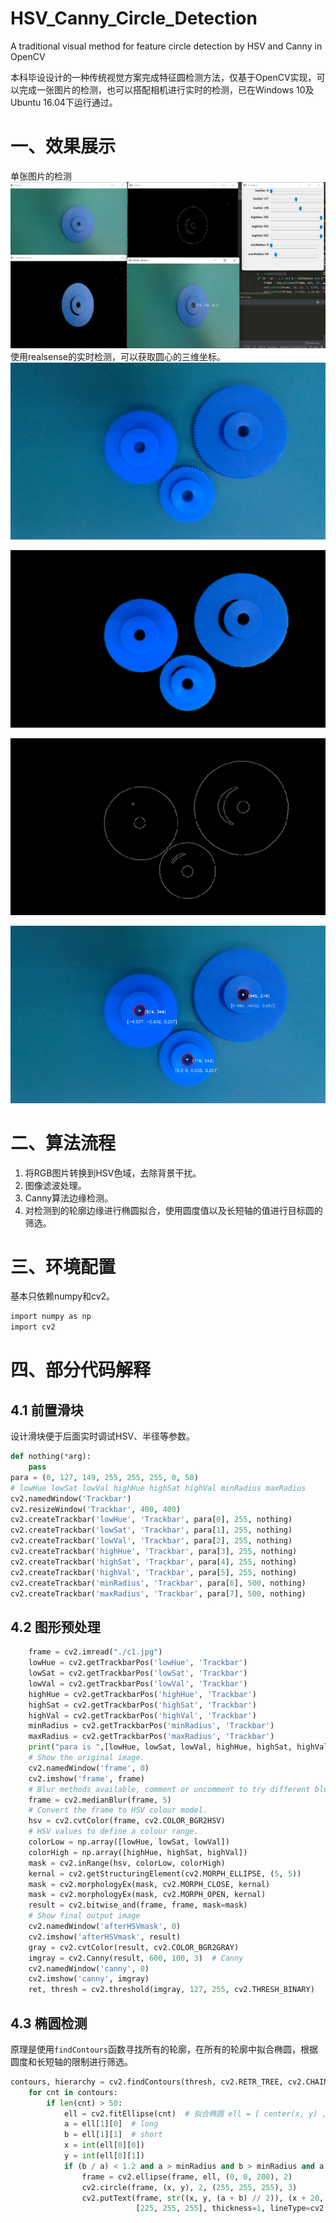 # HSV_Canny_Circle_Detection
 A traditional visual method for feature circle detection by HSV and Canny in OpenCV


本科毕设设计的一种传统视觉方案完成特征圆检测方法，仅基于OpenCV实现，可以完成一张图片的检测，也可以搭配相机进行实时的检测，已在Windows 10及Ubuntu 16.04下运行通过。



# 一、效果展示

单张图片的检测
![image](https://github.com/Thinkin99/HSV_Canny_Circle_Detection/blob/main/HSV%2Bcanny.png)
使用realsense的实时检测，可以获取圆心的三维坐标。
![image](https://github.com/Thinkin99/HSV_Canny_Circle_Detection/blob/main/frame_screenshot_03.05.2022.png)

![image](https://github.com/Thinkin99/HSV_Canny_Circle_Detection/blob/main/coloTest_screenshot_03.05.2022.png)

![image](https://github.com/Thinkin99/HSV_Canny_Circle_Detection/blob/main/canny_screenshot_03.05.2022.png)

![image](https://github.com/Thinkin99/HSV_Canny_Circle_Detection/blob/main/ell_screenshot_03.05.2022.png)


# 二、算法流程



  1. 将RGB图片转换到HSV色域，去除背景干扰。
  2. 图像滤波处理。
  3. Canny算法边缘检测。
  4. 对检测到的轮廓边缘进行椭圆拟合，使用圆度值以及长短轴的值进行目标圆的筛选。

# 三、环境配置

基本只依赖numpy和cv2。

```c
import numpy as np
import cv2
```

# 四、部分代码解释

## 4.1 前置滑块

设计滑块便于后面实时调试HSV、半径等参数。

```python
def nothing(*arg):
    pass
para = (0, 127, 149, 255, 255, 255, 0, 50)
# lowHue lowSat lowVal highHue highSat highVal minRadius maxRadius
cv2.namedWindow('Trackbar')
cv2.resizeWindow('Trackbar', 400, 400)
cv2.createTrackbar('lowHue', 'Trackbar', para[0], 255, nothing)
cv2.createTrackbar('lowSat', 'Trackbar', para[1], 255, nothing)
cv2.createTrackbar('lowVal', 'Trackbar', para[2], 255, nothing)
cv2.createTrackbar('highHue', 'Trackbar', para[3], 255, nothing)
cv2.createTrackbar('highSat', 'Trackbar', para[4], 255, nothing)
cv2.createTrackbar('highVal', 'Trackbar', para[5], 255, nothing)
cv2.createTrackbar('minRadius', 'Trackbar', para[6], 500, nothing)
cv2.createTrackbar('maxRadius', 'Trackbar', para[7], 500, nothing)
```

## 4.2 图形预处理

```python
    frame = cv2.imread("./c1.jpg")
    lowHue = cv2.getTrackbarPos('lowHue', 'Trackbar')
    lowSat = cv2.getTrackbarPos('lowSat', 'Trackbar')
    lowVal = cv2.getTrackbarPos('lowVal', 'Trackbar')
    highHue = cv2.getTrackbarPos('highHue', 'Trackbar')
    highSat = cv2.getTrackbarPos('highSat', 'Trackbar')
    highVal = cv2.getTrackbarPos('highVal', 'Trackbar')
    minRadius = cv2.getTrackbarPos('minRadius', 'Trackbar')
    maxRadius = cv2.getTrackbarPos('maxRadius', 'Trackbar')
    print("para is ",[lowHue, lowSat, lowVal, highHue, highSat, highVal, minRadius, maxRadius])
    # Show the original image.
    cv2.namedWindow('frame', 0)
    cv2.imshow('frame', frame)
    # Blur methods available, comment or uncomment to try different blur methods.
    frame = cv2.medianBlur(frame, 5)
    # Convert the frame to HSV colour model.
    hsv = cv2.cvtColor(frame, cv2.COLOR_BGR2HSV)
    # HSV values to define a colour range.
    colorLow = np.array([lowHue, lowSat, lowVal])
    colorHigh = np.array([highHue, highSat, highVal])
    mask = cv2.inRange(hsv, colorLow, colorHigh)
    kernal = cv2.getStructuringElement(cv2.MORPH_ELLIPSE, (5, 5))
    mask = cv2.morphologyEx(mask, cv2.MORPH_CLOSE, kernal)
    mask = cv2.morphologyEx(mask, cv2.MORPH_OPEN, kernal)
    result = cv2.bitwise_and(frame, frame, mask=mask)
    # Show final output image
    cv2.namedWindow('afterHSVmask', 0)
    cv2.imshow('afterHSVmask', result)
    gray = cv2.cvtColor(result, cv2.COLOR_BGR2GRAY)
    imgray = cv2.Canny(result, 600, 100, 3)  # Canny
    cv2.namedWindow('canny', 0)
    cv2.imshow('canny', imgray)
    ret, thresh = cv2.threshold(imgray, 127, 255, cv2.THRESH_BINARY)
```

## 4.3 椭圆检测

原理是使用`findContours`函数寻找所有的轮廓，在所有的轮廓中拟合椭圆，根据圆度和长短轴的限制进行筛选。

```python
contours, hierarchy = cv2.findContours(thresh, cv2.RETR_TREE, cv2.CHAIN_APPROX_SIMPLE)  # contours为轮廓集，可以计算轮廓的长度、面积等
    for cnt in contours:
        if len(cnt) > 50:
            ell = cv2.fitEllipse(cnt)  # 拟合椭圆 ell = [ center(x, y) , long short (a, b), angle ]
            a = ell[1][0]  # long
            b = ell[1][1]  # short
            x = int(ell[0][0])
            y = int(ell[0][1])
            if (b / a) < 1.2 and a > minRadius and b > minRadius and a < maxRadius and b < maxRadius:
                frame = cv2.ellipse(frame, ell, (0, 0, 200), 2)
                cv2.circle(frame, (x, y), 2, (255, 255, 255), 3)
                cv2.putText(frame, str((x, y, (a + b) // 2)), (x + 20, y + 10), 0, 1,
                            [225, 255, 255], thickness=1, lineType=cv2.LINE_AA)
```


